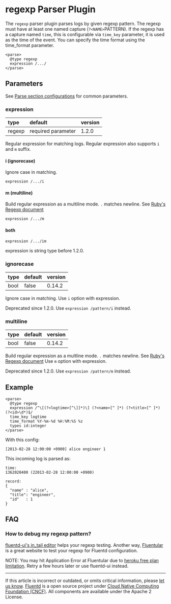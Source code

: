 # regexp Parser Plugin

The `regexp` parser plugin parses logs by given regexp pattern. The
regexp must have at least one named capture (`?<NAME>`PATTERN). If the
regexp has a capture named `time`, this is configurable via `time_key`
parameter, it is used as the time of the event. You can specify the time
format using the time\_format parameter.

```
<parse>
  @type regexp
  expression /.../
</parse>
```


## Parameters

See [Parse section configurations](/configuration/parse-section.md) for common parameters.


### expression

| type   | default            | version |
|:-------|:-------------------|:--------|
| regexp | required parameter | 1.2.0   |

Regular expression for matching logs. Regular expression also supports
`i` and `m` suffix.

#### i (ignorecase)

Ignore case in matching.

    expression /.../i

#### m (multiline)

Build regular expression as a multiline mode. `.` matches newline. See
[Ruby's Regexp document](https://ruby-doc.org/core-2.4.1/Regexp.html#class-Regexp-label-Options)

    expression /.../m

#### both

    expression /.../im
 
expression is string type before 1.2.0.


### ignorecase

| type | default | version |
|:-----|:--------|:--------|
| bool | false   | 0.14.2  |

Ignore case in matching. Use `i` option with expression.

Deprecated since 1.2.0. Use `expression /pattern/i` instead.


### multiline

| type | default | version |
|:-----|:--------|:--------|
| bool | false   | 0.14.2  |

Build regular expression as a multline mode. `.` matches newline. See
[Ruby's Regexp document](https://ruby-doc.org/core-2.4.1/Regexp.html#class-Regexp-label-Options)
Use `m` option with expression.

Deprecated since 1.2.0. Use `expression /pattern/m` instead.


## Example

```
<parse>
  @type regexp
  expression /^\[(?<logtime>[^\]]*)\] (?<name>[^ ]*) (?<title>[^ ]*) (?<id>\d*)$/
  time_key logtime
  time_format %Y-%m-%d %H:%M:%S %z
  types id:integer
</parse>
```

With this config:

```
[2013-02-28 12:00:00 +0900] alice engineer 1
```

This incoming log is parsed as:

```
time:
1362020400 (22013-02-28 12:00:00 +0900)

record:
{
  "name" : "alice",
  "title": "engineer",
  "id"   : 1
}
```


## FAQ


### How to debug my regexp pattern?

[fluentd-ui's in\_tail editor](/deployment/fluentd-ui.md/#intail-setting)
helps your regexp testing. Another way,
[Fluentular](http://fluentular.herokuapp.com/) is a great website to
test your regexp for Fluentd configuration.

NOTE: You may hit Application Error at Fluentular due to [heroku free plan limitation](https://www.heroku.com/pricing). Retry a few hours
later or use fluentd-ui instead.


------------------------------------------------------------------------

If this article is incorrect or outdated, or omits critical information, please [let us know](https://github.com/fluent/fluentd-docs-gitbook/issues?state=open).
[Fluentd](http://www.fluentd.org/) is a open source project under [Cloud Native Computing Foundation (CNCF)](https://cncf.io/). All components are available under the Apache 2 License.
